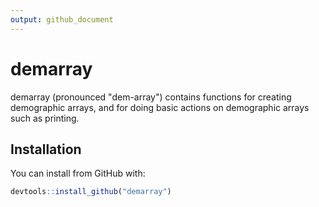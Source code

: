 ```yaml
---
output: github_document
---
```


<!-- README.md is generated from README.Rmd. Please edit that file -->


# demarray

<!-- badges: start -->
<!-- badges: end -->

demarray (pronounced "dem-array") contains functions for creating demographic arrays, and for doing basic actions on demographic arrays such as printing.

## Installation

You can install from GitHub with:

``` r
devtools::install_github("demarray")
```
